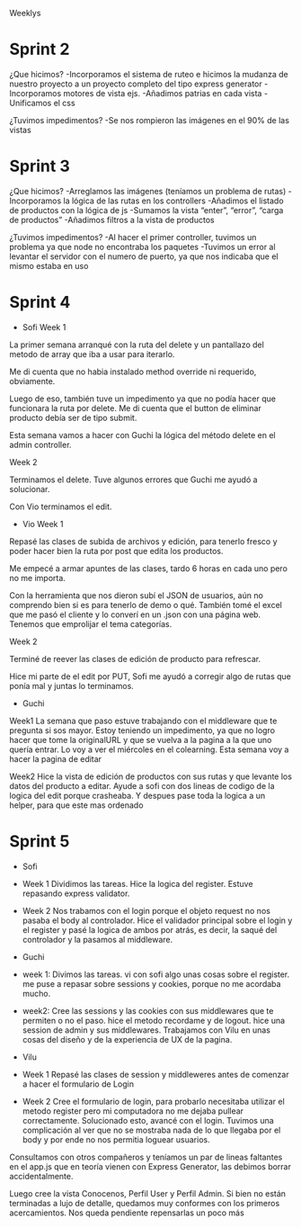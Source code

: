 Weeklys 

# Sprint 2
¿Que hicimos?
-Incorporamos el sistema de ruteo e hicimos la mudanza de nuestro proyecto a un proyecto completo del tipo express generator 
-Incorporamos motores de vista ejs. 
-Añadimos patrias en cada vista
-Unificamos el css

¿Tuvimos impedimentos?
-Se nos rompieron las imágenes en el 90% de las vistas


# Sprint 3

¿Que hicimos?
-Arreglamos las imágenes (teníamos un problema de rutas)
-Incorporamos la lógica de las rutas en los controllers
-Añadimos el listado de productos con la lógica de js
-Sumamos la vista “enter”, “error”, “carga de productos”
-Añadimos filtros a la vista de productos

¿Tuvimos impedimentos?
-Al hacer el primer controller, tuvimos un problema ya que node no encontraba los paquetes
-Tuvimos un error al levantar el servidor con el numero de puerto, ya que nos indicaba que el mismo estaba en uso

# Sprint 4

* Sofi 
Week 1

La primer semana arranqué con la ruta del delete y un pantallazo del metodo de array que iba a usar para iterarlo.

Me di cuenta que no habia instalado method override ni requerido, obviamente.

Luego de eso, también tuve un impedimento ya que no podía hacer que funcionara la ruta por delete. Me di cuenta que el button de eliminar producto debía ser de tipo submit.

Esta semana vamos a hacer con Guchi la lógica del método delete en el admin controller.

Week 2

Terminamos el delete. Tuve algunos errores que Guchi me ayudó a solucionar.

Con Vio terminamos el edit.

* Vio 
Week 1

Repasé las clases de subida de archivos y edición, para tenerlo fresco y poder hacer bien la ruta por post que edita los productos.

Me empecé a armar apuntes de las clases, tardo 6 horas en cada uno pero no me importa.

Con la herramienta que nos dieron subí el JSON de usuarios, aún no comprendo bien si es para tenerlo de demo o qué. También tomé el excel que me pasó el cliente y lo converí en un .json con una página web. Tenemos que emprolijar el tema categorías.

Week 2

Terminé de reever las clases de edición de producto para refrescar.

Hice mi parte de el edit por PUT, Sofi me ayudó a corregir algo de rutas que ponía mal y juntas lo terminamos.

* Guchi 

Week1
La semana que paso estuve trabajando con el middleware que te pregunta si sos mayor.
Estoy teniendo un impedimento, ya que no logro hacer que tome la originalURL y que se vuelva a la pagina a la que uno quería entrar. Lo voy a ver el miércoles en el colearning.
Esta semana voy a hacer la pagina de editar

Week2
Hice la vista de edición de productos con sus rutas y que levante los datos del producto a editar.
Ayude a sofi con dos lineas de codigo de la logica del edit porque crasheaba. Y despues pase toda la logica a un helper, para que este mas ordenado


# Sprint 5

* Sofi

- Week 1
Dividimos las tareas. Hice la logica del register. Estuve repasando express validator.

- Week 2
Nos trabamos con el login porque el objeto request no nos pasaba el body al controlador.
Hice el validador principal sobre el login y el register y pasé la logica de ambos por atrás, es decir, la saqué del controlador y la pasamos al middleware.

* Guchi
- week 1:
Divimos las tareas. vi con sofi algo unas cosas sobre el register.
me puse a repasar sobre sessions y cookies, porque no me acordaba mucho.

- week2:
Cree las sessions y las cookies con sus middlewares que te permiten o no el paso. hice el metodo recordame y de logout.
hice una session de admin y sus middlewares. Trabajamos con Vilu en unas cosas del diseño y de la experiencia de UX de la pagina.

* Vilu
- Week 1
Repasé las clases de session y middleweres antes de comenzar a hacer el formulario de Login

- Week 2 
Cree el formulario de login, para probarlo necesitaba utilizar el metodo register pero mi computadora no me dejaba pullear correctamente. Solucionado esto, avancé con el login. 
Tuvimos una complicación al ver que no se mostraba nada de lo que llegaba por el body y por ende no nos permitia loguear usuarios. 

Consultamos con otros compañeros y teníamos un par de lineas faltantes en el app.js que en teoría vienen con Express Generator, las debimos borrar accidentalmente. 

Luego cree la vista Conocenos, Perfil User y Perfil Admin. Si bien no están terminadas a lujo de detalle, quedamos muy conformes con los primeros acercamientos. Nos queda pendiente repensarlas un poco más